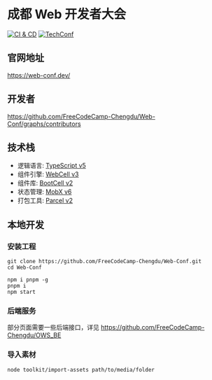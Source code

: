 # 成都 Web 开发者大会

[![CI & CD](https://github.com/FreeCodeCamp-Chengdu/Web-Conf/actions/workflows/main.yml/badge.svg)][2]
[![TechConf](https://img.shields.io/badge/TechConf-Chinese-red)][3]

## 官网地址

https://web-conf.dev/

## 开发者

https://github.com/FreeCodeCamp-Chengdu/Web-Conf/graphs/contributors

## 技术栈

-   逻辑语言: [TypeScript v5][4]
-   组件引擎: [WebCell v3][5]
-   组件库: [BootCell v2][6]
-   状态管理: [MobX v6][7]
-   打包工具: [Parcel v2][8]

## 本地开发

### 安装工程

```shell
git clone https://github.com/FreeCodeCamp-Chengdu/Web-Conf.git
cd Web-Conf

npm i pnpm -g
pnpm i
npm start
```

### 后端服务

部分页面需要一些后端接口，详见 https://github.com/FreeCodeCamp-Chengdu/OWS_BE

### 导入素材

```shell
node toolkit/import-assets path/to/media/folder
```

[2]: https://github.com/FreeCodeCamp-Chengdu/Web-Conf/actions/workflows/main.yml
[3]: https://github.com/b-conf/chinese-tech-conf-schedule
[4]: https://typescriptlang.org
[5]: https://web-cell.dev/
[6]: https://bootstrap.web-cell.dev/
[7]: https://mobx.js.org
[8]: https://parceljs.org
